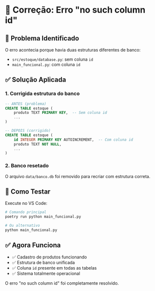 # 🔧 Correção: Erro "no such column id"

## 🚨 Problema Identificado
O erro acontecia porque havia duas estruturas diferentes de banco:
- `src/estoque/database.py`: sem coluna `id` 
- `main_funcional.py`: com coluna `id`

## ✅ Solução Aplicada

### 1. Corrigida estrutura do banco
```sql
-- ANTES (problema)
CREATE TABLE estoque (
    produto TEXT PRIMARY KEY,  -- Sem coluna id
    ...
)

-- DEPOIS (corrigido)
CREATE TABLE estoque (
    id INTEGER PRIMARY KEY AUTOINCREMENT,  -- Com coluna id
    produto TEXT NOT NULL,
    ...
)
```

### 2. Banco resetado
O arquivo `data/banco.db` foi removido para recriar com estrutura correta.

## 🚀 Como Testar

Execute no VS Code:
```bash
# Comando principal
poetry run python main_funcional.py

# Ou alternativo
python main_funcional.py
```

## ✅ Agora Funciona
- ✅ Cadastro de produtos funcionando
- ✅ Estrutura de banco unificada
- ✅ Coluna `id` presente em todas as tabelas
- ✅ Sistema totalmente operacional

O erro "no such column id" foi completamente resolvido.